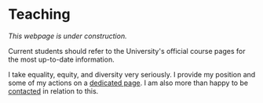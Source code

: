 # Teaching

_This webpage is under construction._

Current students should refer to the University's official course pages for the most up-to-date information.

I take equality, equity, and diversity very seriously. I provide my position and some of my actions on a [dedicated page](../equality.md). I am also more than happy to be [contacted](../index.md#contact-me) in relation to this.
